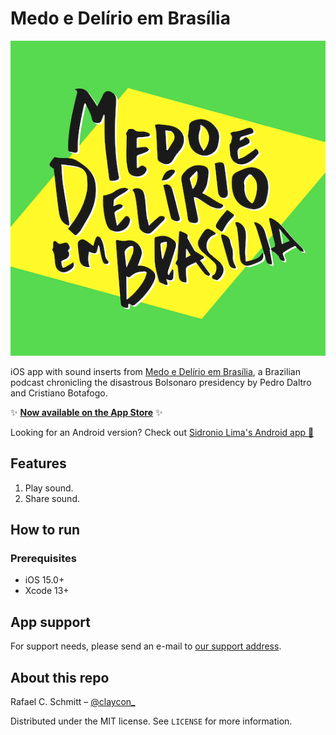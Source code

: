 # Medo e Delírio em Brasília

![Medo e Delírio em Brasília written over a bright yellow and green background calling back to the Brazilian flag.](MedoDelirioBrasilia/MedoDelirioBrasilia/Resources/readme_logo.png)

iOS app with sound inserts from [Medo e Delírio em Brasília](https://medoedelirioembrasilia.com.br), a Brazilian podcast chronicling the disastrous Bolsonaro presidency by Pedro Daltro and Cristiano Botafogo.

✨ [**Now available on the App Store**](https://apps.apple.com/br/app/medo-e-del%C3%ADrio/id1625199878) ✨

Looking for an Android version? Check out [Sidronio Lima's Android app 🤖](https://play.google.com/store/apps/details?id=br.com.sidroniolima.medo_e_delirio_app)

## Features

1. Play sound.
1. Share sound.

## How to run

### Prerequisites

- iOS 15.0+
- Xcode 13+

## App support

For support needs, please send an e-mail to [our support address](mailto:medodeliriosuporte@gmail.com).

## About this repo

Rafael C. Schmitt – [@claycon_](https://twitter.com/claycon_)

Distributed under the MIT license. See ``LICENSE`` for more information.
